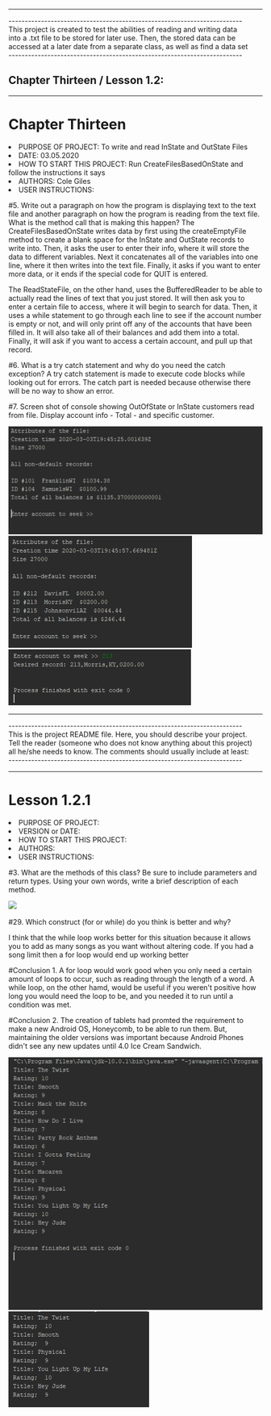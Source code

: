 <hr>
<p>
------------------------------------------------------------------------<br>
This project is created to test the abilities of reading and writing data <br>
into a .txt file to be stored for later use. Then, the stored data can be <br>
accessed at a later date from a separate class, as well as find a data set<br>
------------------------------------------------------------------------</p>

<h2>Chapter Thirteen / Lesson 1.2:</h2>
<hr>

# Chapter Thirteen
<li>PURPOSE OF PROJECT: To write and read InState and OutState Files                          </li>
<li>DATE: 03.05.2020                                                                          </li>
<li>HOW TO START THIS PROJECT: Run CreateFilesBasedOnState and follow the instructions it says</li>
<li>AUTHORS: Cole Giles                                                                       </li>
<li>USER INSTRUCTIONS:                                                                        </li>

<p>#5. Write out a paragraph on how the program is displaying text to the text file and another paragraph on how the program is reading from the text file. What is the method call that is making this happen?
            The CreateFilesBasedOnState writes data by first using the createEmptyFile method to create a blank space for the InState and OutState records to write into.
        Then, it asks the user to enter their info, where it will store the data to different variables. Next it concatenates all of the variables into one line,
        where it then writes into the text file. Finally, it asks if you want to enter more data, or it ends if the special code for QUIT is entered.</p>
            <p>The ReadStateFile, on the other hand, uses the BufferedReader to be able to actually read the lines of text that you just stored. It will then ask you to
        enter a certain file to access, where it will begin to search for data. Then, it uses a while statement to go through each line to see if the account number
        is empty or not, and will only print off any of the accounts that have been filled in. It will also take all of their balances and add them into a total.
        Finally, it will ask if you want to access a certain account, and pull up that record.</p>
<p>#6. What is a try catch statement and why do you need the catch exception?
        A try catch statement is made to execute code blocks while looking out for errors. The catch part is needed because otherwise there will be no way to show an error.</p>
<p>#7.  Screen shot of console showing OutOfState or InState customers read from file. Display account info - Total - and specific customer.</p>
<img src="InState.PNG">
<img src="OutState.PNG">
<img src="Seeker.PNG">


<hr>
<p>
------------------------------------------------------------------------<br>
This is the project README file. Here, you should describe your project.<br>
Tell the reader (someone who does not know anything about this project)<br>
all he/she needs to know. The comments should usually include at least:<br>
------------------------------------------------------------------------</p>

<hr>

# Lesson 1.2.1
<li>PURPOSE OF PROJECT:                              </li>
<li>VERSION or DATE:                                 </li>
<li>HOW TO START THIS PROJECT:                       </li>
<li>AUTHORS:                                         </li>
<li>USER INSTRUCTIONS:                               </li>

<p>#3. What are the methods of this class? Be sure to include parameters and return types. Using your own words, write a brief description of each method. </p>
<img src="121 #3.PNG">
<p>#29. Which construct (for or while) do you think is better and why? </p>
<p>I think that the while loop works better for this situation because it allows you to add as many songs as you want without altering code. If you had a song limit then a for loop would end up working better</p>

<p>#Conclusion 1. A for loop would work good when you only need a certain amount of loops to occur, such as reading through the length of a word. A while loop, on the other hamd, would be
useful if you weren't positive how long you would need the loop to be, and you needed it to run until a condition was met.</p>
<p>#Conclusion 2. The creation of tablets had promted the requirement to make a new Android OS, Honeycomb, to be able to run them. But,
maintaining the older versions was important because Android Phones didn't see any new updates until 4.0 Ice Cream Sandwich.</p>
<img src="121_Loop.PNG">
<img src="121_highRating.PNG">

